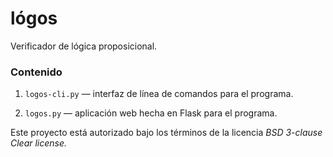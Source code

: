 # lógos

Verificador de lógica proposicional.

### Contenido

1. `logos-cli.py` — interfaz de línea de comandos para el programa.

2. `logos.py` — aplicación web hecha en Flask para el programa.

Este proyecto está autorizado bajo los términos de la licencia _BSD 3-clause
Clear license._
